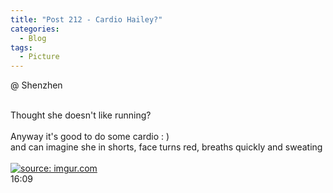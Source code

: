 ```yaml
---
title: "Post 212 - Cardio Hailey?"
categories:
  - Blog
tags:
  - Picture
---
```


@ Shenzhen
 
<br/>
Thought she doesn't like running?
<br/>
<br/>
Anyway it's good to do some cardio : )
<br/>
and can imagine she in shorts, face turns red, breaths quickly and sweating
<br/>

<br/>
<a href="https://imgur.com/HuoNgD7"><img src="https://i.imgur.com/HuoNgD7.jpg" title="source: imgur.com" /></a>


<br/>
16:09

<br/>
<script src="https://utteranc.es/client.js"
        repo="serendipityinlife/serendipityinlife.github.io"
        issue-term="pathname"
        theme="github-light"
        crossorigin="anonymous"
        async>
</script>
